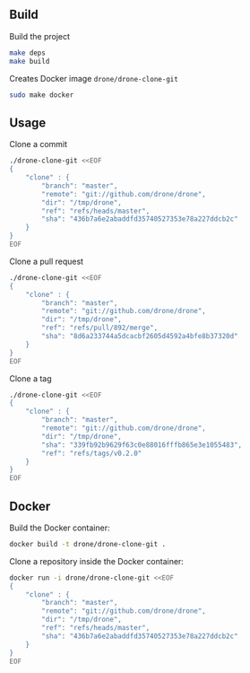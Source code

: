 
## Build

Build the project

```sh
make deps
make build
```

Creates Docker image `drone/drone-clone-git`

```sh
sudo make docker
```

## Usage

Clone a commit

```sh
./drone-clone-git <<EOF
{
	"clone" : {
		"branch": "master",
		"remote": "git://github.com/drone/drone",
		"dir": "/tmp/drone",
		"ref": "refs/heads/master",
		"sha": "436b7a6e2abaddfd35740527353e78a227ddcb2c"
	}
}
EOF
```

Clone a pull request

```sh
./drone-clone-git <<EOF
{
	"clone" : {
		"branch": "master",
		"remote": "git://github.com/drone/drone",
		"dir": "/tmp/drone",
		"ref": "refs/pull/892/merge",
		"sha": "8d6a233744a5dcacbf2605d4592a4bfe8b37320d"
	}
}
EOF
```

Clone a tag

```sh
./drone-clone-git <<EOF
{
	"clone" : {
		"branch": "master",
		"remote": "git://github.com/drone/drone",
		"dir": "/tmp/drone",
		"sha": "339fb92b9629f63c0e88016fffb865e3e1055483",
		"ref": "refs/tags/v0.2.0"
	}
}
EOF
```

## Docker

Build the Docker container:

```sh
docker build -t drone/drone-clone-git .
```

Clone a repository inside the Docker container:

```sh
docker run -i drone/drone-clone-git <<EOF
{
	"clone" : {
		"branch": "master",
		"remote": "git://github.com/drone/drone",
		"dir": "/tmp/drone",
		"ref": "refs/heads/master",
		"sha": "436b7a6e2abaddfd35740527353e78a227ddcb2c"
	}
}
EOF
```
